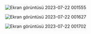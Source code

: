 
 ![Ekran görüntüsü 2023-07-22 001555](https://github.com/betuloran/PortfolioSite/assets/116026974/b7067717-9f06-47c1-a4b9-ec8339c42a15)
 
![Ekran görüntüsü 2023-07-22 001627](https://github.com/betuloran/PortfolioSite/assets/116026974/e98848f6-09ec-412e-84fb-1b8e657c50fb)

![Ekran görüntüsü 2023-07-22 001702](https://github.com/betuloran/PortfolioSite/assets/116026974/d666fbd4-3525-4138-87a9-f8c8c1cc5609)

